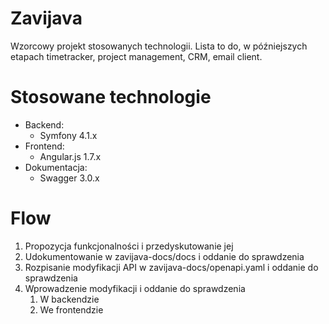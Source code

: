# Zavijava
Wzorcowy projekt stosowanych technologii. Lista to do, w późniejszych etapach timetracker, project management, CRM, email client.

# Stosowane technologie
* Backend:
	* Symfony 4.1.x
* Frontend:
	* Angular.js 1.7.x
* Dokumentacja:
	* Swagger 3.0.x

# Flow
1. Propozycja funkcjonalności i przedyskutowanie jej
2. Udokumentowanie w zavijava-docs/docs i oddanie do sprawdzenia
3. Rozpisanie modyfikacji API w zavijava-docs/openapi.yaml i oddanie do sprawdzenia
4. Wprowadzenie modyfikacji i oddanie do sprawdzenia
	1. W backendzie
	2. We frontendzie
